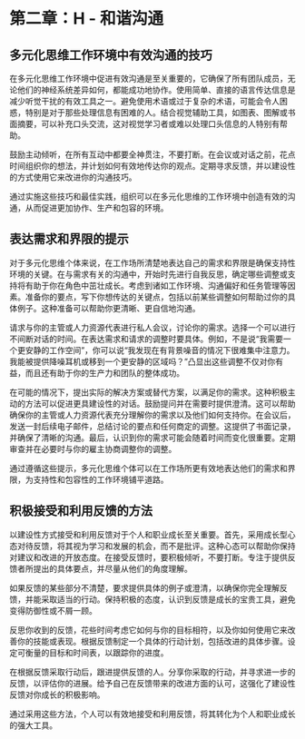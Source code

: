 # 第二章：H - 和谐沟通

## 多元化思维工作环境中有效沟通的技巧

在多元化思维工作环境中促进有效沟通是至关重要的，它确保了所有团队成员，无论他们的神经系统差异如何，都能成功地协作。使用简单、直接的语言传达信息是减少听觉干扰的有效工具之一。避免使用术语或过于复杂的术语，可能会令人困惑，特别是对于那些处理信息有困难的人。结合视觉辅助工具，如图表、图解或书面摘要，可以补充口头交流，这对视觉学习者或难以处理口头信息的人特别有帮助。

鼓励主动倾听，在所有互动中都要全神贯注，不要打断。在会议或对话之前，花点时间组织你的想法，并计划如何有效地传达你的观点。定期寻求反馈，并以建设性的方式使用它来改进你的沟通技巧。

通过实施这些技巧和最佳实践，组织可以在多元化思维的工作环境中创造有效的沟通，从而促进更加协作、生产和包容的环境。

## 表达需求和界限的提示

对于多元化思维个体来说，在工作场所清楚地表达自己的需求和界限是确保支持性环境的关键。在与需求有关的沟通中，开始时先进行自我反思，确定哪些调整或支持将有助于你在角色中茁壮成长。考虑到诸如工作环境、沟通偏好和任务管理等因素。准备你的要点，写下你想传达的关键点，包括以前某些调整如何帮助过你的具体例子。这种准备可以帮助你更清晰、更自信地沟通。

请求与你的主管或人力资源代表进行私人会议，讨论你的需求。选择一个可以进行不间断对话的时间。在表达需求和请求的调整时要具体。例如，不是说“我需要一个更安静的工作空间”，你可以说“我发现在有背景噪音的情况下很难集中注意力。我能被提供降噪耳机或移到一个更安静的区域吗？”凸显出这些调整不仅对你有益，而且还有助于你的生产力和团队的整体成功。

在可能的情况下，提出实际的解决方案或替代方案，以满足你的需求。这种积极主动的方法可以促进更具建设性的对话。鼓励提问并在需要时提供澄清。这可以帮助确保你的主管或人力资源代表充分理解你的需求以及他们如何支持你。在会议后，发送一封后续电子邮件，总结讨论的要点和任何商定的调整。这提供了书面记录，并确保了清晰的沟通。最后，认识到你的需求可能会随着时间而变化很重要。定期审查并在必要时与你的雇主协商调整你的调整。

通过遵循这些提示，多元化思维个体可以在工作场所更有效地表达他们的需求和界限，为支持性和包容性的工作环境铺平道路。

## 积极接受和利用反馈的方法

以建设性方式接受和利用反馈对于个人和职业成长至关重要。首先，采用成长型心态对待反馈，将其视为学习和发展的机会，而不是批评。这种心态可以帮助你保持对建议和改进的开放态度。在接受反馈时，要积极倾听，不要打断。专注于提供反馈者所提出的具体要点，并尽量从他们的角度理解。

如果反馈的某些部分不清楚，要求提供具体的例子或澄清，以确保你完全理解反馈，并能采取适当的行动。保持积极的态度，认识到反馈是成长的宝贵工具，避免变得防御性或不屑一顾。

反思你收到的反馈，花些时间考虑它如何与你的目标相符，以及你如何使用它来改善你的技能或表现。根据反馈制定一个具体的行动计划，包括改进的具体步骤。设定可衡量的目标和时间表，以跟踪你的进度。

在根据反馈采取行动后，跟进提供反馈的人。分享你采取的行动，并寻求进一步的反馈，以评估你的进展。给予自己在反馈带来的改进方面的认可，这强化了建设性反馈对你成长的积极影响。

通过采用这些方法，个人可以有效地接受和利用反馈，将其转化为个人和职业成长的强大工具。

